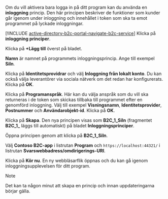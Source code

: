 Om du vill aktivera bara logga in på ditt program kan du använda en **inloggning** princip. Den här principen beskriver de funktioner som kunder går igenom under inloggning och innehållet i token som ska ta emot programmet på lyckade inloggningar.

[!INCLUDE [active-directory-b2c-portal-navigate-b2c-service](active-directory-b2c-portal-navigate-b2c-service.md)]
Klicka på **inloggning principer**.

Klicka på **+Lägg till** överst på bladet.

**Namn** är namnet på programmets inloggningsprincip. Ange till exempel **SiIn**.

Klicka på **Identitetsprovidrar** och välj **Inloggning från lokalt konto**. Du kan också välja leverantörer via sociala nätverk om det redan har konfigurerats. Klicka på **OK**.

Klicka på **Programanspråk**. Här kan du välja anspråk som du vill ska returneras i de token som skickas tillbaka till programmet efter en genomförd inloggning. Välj till exempel **Visningsnamn**, **Identitetsprovider**, **Postnummer** och **Användarobjekt-id**. Klicka på **OK**.

Klicka på **Skapa**. Den nya principen visas som **B2C_1_SiIn** (fragmentet **B2C\_1\_** läggs till automatiskt) på bladet **Inloggningsprinciper**.

Öppna principen genom att klicka på **B2C_1_SiIn**.

Välj **Contoso B2C-app** i listrutan **Program** och `https://localhost:44321/` i listrutan **Svarswebbadress/omdirigerings-URI**.

Klicka på **Kör nu**. En ny webbläsarflik öppnas och du kan gå igenom inloggningsupplevelsen för ditt program.

> [!NOTE]
> Det kan ta någon minut att skapa en princip och innan uppdateringarna börjar gälla.
>